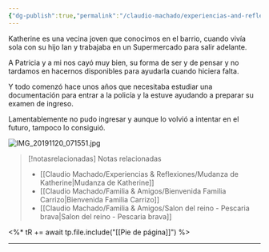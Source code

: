 ```yaml
---
{"dg-publish":true,"permalink":"/claudio-machado/experiencias-and-reflexiones/katherine/","title":"Katherine","tags":["Amistades"]}
---
```


Katherine es una vecina joven que conocimos en el barrio, cuando vivía sola con su hijo Ian y trabajaba en un Supermercado para salir adelante. 

A Patricia y a mi  nos cayó muy bien, su forma de ser y de pensar y no tardamos en hacernos disponibles para ayudarla cuando hiciera falta.

Y todo comenzó hace unos años que necesitaba estudiar una documentación para entrar a la policía y la  estuve ayudando a preparar su examen de ingreso. 

Lamentablemente no pudo ingresar y aunque lo volvió a intentar en el futuro, tampoco lo consiguió. 

![IMG_20191120_071551.jpg](/img/user/07%20-%20Personal/Im%C3%A1genes/IMG_20191120_071551.jpg)


> [!notasrelacionadas] Notas relacionadas
> - [[Claudio Machado/Experiencias & Reflexiones/Mudanza de Katherine\|Mudanza de Katherine]]
> - [[Claudio Machado/Familia & Amigos/Bienvenida Familia Carrizo\|Bienvenida Familia Carrizo]]
> - [[Claudio Machado/Familia & Amigos/Salon del reino - Pescaria brava\|Salon del reino - Pescaria brava]]

<%* tR += await tp.file.include("[[Pie de página]]") %>

---

